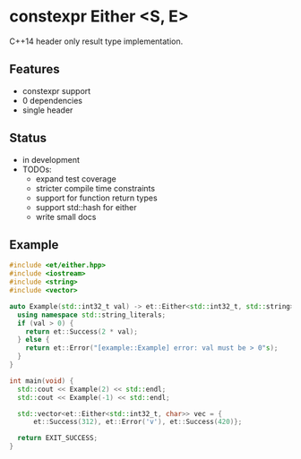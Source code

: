# constexpr Either <S, E>

C++14 header only result type implementation.

## Features

- constexpr support
- 0 dependencies
- single header

## Status

- in development
- TODOs:
    - expand test coverage
    - stricter compile time constraints
    - support for function return types
    - support std::hash for either
    - write small docs

## Example

```c++
#include <et/either.hpp>
#include <iostream>
#include <string>
#include <vector>

auto Example(std::int32_t val) -> et::Either<std::int32_t, std::string> {
  using namespace std::string_literals;
  if (val > 0) {
    return et::Success(2 * val);
  } else {
    return et::Error("[example::Example] error: val must be > 0"s);
  }
}

int main(void) {
  std::cout << Example(2) << std::endl;
  std::cout << Example(-1) << std::endl;

  std::vector<et::Either<std::int32_t, char>> vec = {
      et::Success(312), et::Error('v'), et::Success(420)};

  return EXIT_SUCCESS;
}
```
